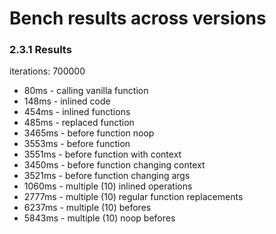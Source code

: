 # Bench results across versions

### 2.3.1 Results ###

iterations:  700000

* 80ms - calling vanilla function
* 148ms - inlined code
* 454ms - inlined functions
* 485ms - replaced function
* 3465ms - before function noop
* 3553ms - before function
* 3551ms - before function with context
* 3450ms - before function changing context
* 3521ms - before function changing args
* 1060ms - multiple (10) inlined operations
* 2777ms - multiple (10) regular function replacements
* 6237ms - multiple (10) befores
* 5843ms - multiple (10) noop befores
